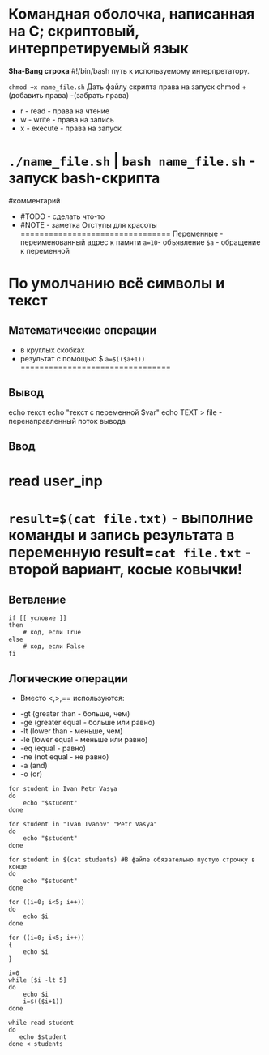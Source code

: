 Командная оболочка, написанная на C; скриптовый, интерпретируемый язык
===============================
__Sha-Bang строка__
#!/bin/bash путь к используемому интерпретатору.

`chmod +x name_file.sh` Дать файлу скрипта права на запуск
chmod +(добавить права) -(забрать права)
* r - read - права на чтение
* w - write - права на запись
* x - execute - права на запуск

`./name_file.sh` | `bash name_file.sh` - запуск bash-скрипта
================================
#комментарий
- #TODO - сделать что-то
- #NOTE - заметка
    Отступы для красоты
================================
Переменные - переименованный адрес к памяти
`a=10`- объявление
`$a`  - обращение к переменной

По умолчанию всё символы и текст
================================
## Математические операции 
- в круглых скобках
- результат с помощью $ 
`a=$(($a+1))`
================================
## Вывод
echo текст
echo "текст с переменной $var"
echo TEXT > file - перенаправленный поток вывода
## Ввод
read user_inp
================================
`result=$(cat file.txt)` - выполние команды и запись результата в переменную
result=`cat file.txt` - второй вариант, косые ковычки!
================================
## Ветвление
```
if [[ условие ]]
then
    # код, если True
else
    # код, если False
fi
```

## Логические операции
* Вместо <,>,== используются:
- -gt (greater than - больше, чем)
- -ge (greater equal - больше или равно)
- -lt (lower than - меньше, чем)
- -le (lower equal - меньше или равно)
- -eq (equal - равно)
- -ne (not equal - не равно)
- -a (and)
- -o (or)

```
for student in Ivan Petr Vasya
do
    echo "$student"
done
```
```
for student in "Ivan Ivanov" "Petr Vasya"
do
    echo "$student"
done
```
```
for student in $(cat students) #В файле обязательно пустую строчку в конце
do
    echo "$student"
done
```
```
for ((i=0; i<5; i++))
do
    echo $i
done
```
```
for ((i=0; i<5; i++))
{
    echo $i
}
```
```
i=0
while [$i -lt 5]
do
    echo $i
    i=$(($i+1))
done
```
```
while read student
do
   echo $student
done < students
```

